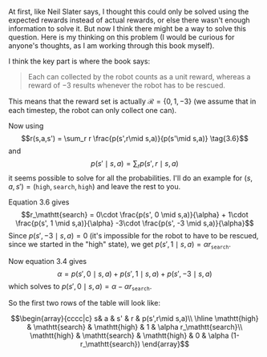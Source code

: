 At first, like Neil Slater says, I thought this could only be solved using the expected rewards instead of actual rewards, or else there wasn't enough information to solve it. But now I think there might be a way to solve this question. Here is my thinking on this problem (I would be curious for anyone's thoughts, as I am working through this book myself).

I think the key part is where the book says:

> Each can collected by the robot counts as a unit reward, whereas a reward of $-3$ results whenever the robot has to be rescued.

This means that the reward set is actually $\mathcal R = \{0, 1, -3\}$ (we assume that in each timestep, the robot can only collect one can).

Now using $$r(s,a,s') = \sum_r r \frac{p(s',r\mid s,a)}{p(s'\mid s,a)} \tag{3.6}$$ and $$p(s'\mid s,a) = \sum_r p(s',r\mid s,a)\tag{3.4}$$ it seems possible to solve for all the probabilities. I'll do an example for $(s,a,s') = (\mathtt{high}, \mathtt{search}, \mathtt{high})$ and leave the rest to you.

Equation 3.6 gives $$r_\mathtt{search} = 0\cdot \frac{p(s', 0 \mid s,a)}{\alpha} + 1\cdot \frac{p(s', 1 \mid s,a)}{\alpha} -3\cdot \frac{p(s', -3 \mid s,a)}{\alpha}$$ Since $p(s', -3 \mid s,a) = 0$ (it's impossible for the robot to have to be rescued, since we started in the "high" state), we get $p(s', 1 \mid s,a) = \alpha r_\mathtt{search}$.

Now equation 3.4 gives $$\alpha = p(s', 0 \mid s,a) + p(s', 1 \mid s,a) + p(s', -3 \mid s,a)$$ which solves to $p(s', 0 \mid s,a) = \alpha - \alpha r_\mathtt{search}$.

So the first two rows of the table will look like:

$$\begin{array}{cccc|c}
s& a & s' & r & p(s',r\mid s,a)\\ \hline
\mathtt{high} & \mathtt{search} & \mathtt{high} & 1 & \alpha r_\mathtt{search}\\
\mathtt{high} & \mathtt{search} & \mathtt{high} & 0 & \alpha (1- r_\mathtt{search})
\end{array}$$
